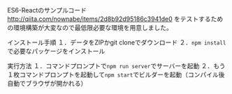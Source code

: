 ES6-Reactのサンプルコード
<http://qiita.com/nownabe/items/2d8b92d95186c3941de0> をテストするための環境構築が大変なので最低限必要な環境を用意しました。

インストール手順
１．データをZIPかgit cloneでダウンロード
２．`npm install`で必要なパッケージをインストール

実行方法
１．コマンドプロンプトで`npm run server`でサーバーを起動
２．もう１枚コマンドプロンプトを起動して`npm start`でビルダーを起動（コンパイル後自動でブラウザが開かれる）

